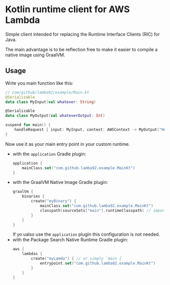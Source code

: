# Kotlin runtime client for AWS Lambda

Simple client intended for replacing the Runtime Interface Clients (RIC) for Java. 

The main advantage is to be reflection free to make it easier to compile a native image using GraalVM.  

## Usage

Write you main function like this:

```kotlin
// com/github/lamba92/example/Main.kt
@Serializable
data class MyInput(val whatever: String)

@Serializable
data class MyOutput(val whateverOutput: Int)

suspend fun main() {
    handleRequest { input: MyInput, context: AWSContext -> MyOutput("Hello input: ${input.whatever}") }
}
```

Now use it as your main entry point in your custom runtime.
 - with the `application` Gradle plugin:
    ```kotlin
    application {
        mainClass.set("com.github.lamba92.example.MainKt")        
    }
    ```
 - with the GraalVM Native Image Gradle plugin:
   ```kotlin
   graalVm {
       binaries {
           create("myBinary") { 
               mainClass.set("com.github.lamba92.example.MainKt")
               classpath(sourceSets["main"].runtimeClasspath) // important!
           }        
       }
   }
   ```
   If yo ualso use the `application` plugin this configuration is not needed.
 - with the Package Search Native Runtime Gradle plugin:
   ```kotlin
   aws {
       lambdas {
           create("myLamda") { // or simply `main {
               entrypoint.set("com.github.lamba92.example.MainKt")
           }    
       }    
   }
   ```